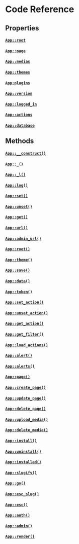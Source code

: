 # Code Reference

## Properties

#### [`App::root`](property/root)
#### [`App::page`](property/page)
#### [`App::medias`](property/medias)
#### [`App::themes`](property/themes)
#### [`App:plugins`](property/plugins)
#### [`App::version`](property/version)
#### [`App::logged_in`](property/logged_in)
#### [`App::actions`](property/actions)
#### [`App::database`](property/database)

## Methods

#### [`App::__construct()`](method/__construct)
#### [`App::_()`](method/_)
#### [`App::_l()`](method/_l)
#### [`App::log()`](method/log)
#### [`App::set()`](method/set)
#### [`App::unset()`](method/unset)
#### [`App::get()`](method/get)
#### [`App::url()`](method/url)
#### [`App::admin_url()`](method/admin_url)
#### [`App::root()`](method/root)
#### [`App::theme()`](method/theme)
#### [`App::save()`](method/save)
#### [`App::data()`](method/data)
#### [`App::token()`](method/token)
#### [`App::set_action()`](method/set_action)
#### [`App::unset_action()`](method/unset_action)
#### [`App::get_action()`](method/get_action)
#### [`App::get_filter()`](method/get_filter)
#### [`App::load_actions()`](method/load_actions)
#### [`App::alert()`](method/alert)
#### [`App::alerts()`](method/alerts)
#### [`App::page()`](method/page)
#### [`App::create_page()`](method/create_page)
#### [`App::update_page()`](method/update_page)
#### [`App::delete_page()`](method/delete_page)
#### [`App::upload_media()`](method/upload_media)
#### [`App::delete_media()`](method/delete_media)
#### [`App::install()`](method/install)
#### [`App::uninstall()`](method/uninstall)
#### [`App::installed()`](method/installed)
#### [`App::slugify()`](method/slugify)
#### [`App::go()`](method/go)
#### [`App::esc_slug()`](method/esc_slug)
#### [`App::esc()`](method/esc)
#### [`App::auth()`](method/auth)
#### [`App::admin()`](method/admin)
#### [`App::render()`](method/render)

